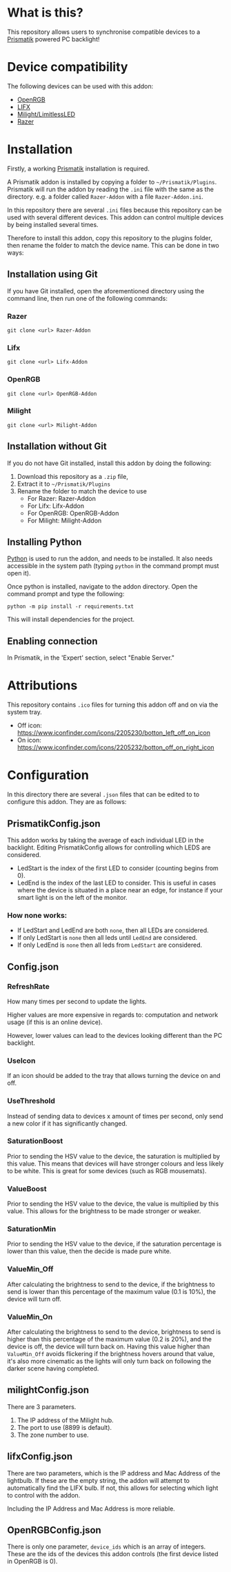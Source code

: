 # What is this?
This repository allows users to synchronise compatible devices to a
[Prismatik](https://github.com/psieg/Lightpack) powered PC backlight!

# Device compatibility
The following devices can be used with this addon:

  * [OpenRGB](https://openrgb.org/)
  * [LIFX](https://www.lifx.com/)
  * [Milight/LimitlessLED](https://www.milight.com/)
  * [Razer](https://www.razer.com)

# Installation
Firstly, a working [Prismatik](https://github.com/psieg/Lightpack)
installation is required.

A Prismatik addon is installed by copying a folder to `~/Prismatik/Plugins`.
Prismatik will run the addon by reading the `.ini` file with the same
as the directory. e.g. a folder called `Razer-Addon` with a
file `Razer-Addon.ini`.

In this repository there are several `.ini` files because this repository can
be used with several different devices. This addon can control multiple devices
by being installed several times.

Therefore to install this addon, copy this repository to the plugins folder,
then rename the folder to match the device name. This can be done in two ways:

## Installation using Git
If you have Git installed, open the aforementioned directory using the command
line, then run one of the following commands:

### Razer
`git clone <url> Razer-Addon`
### Lifx
`git clone <url> Lifx-Addon`
### OpenRGB
`git clone <url> OpenRGB-Addon`
### Milight
`git clone <url> Milight-Addon`

## Installation without Git
If you do not have Git installed, install this addon by doing the following:

  1. Download this repository as a `.zip` file, 
  2. Extract it to `~/Prismatik/Plugins`
  3. Rename the folder to match the device to use
     * For Razer: Razer-Addon
     * For Lifx: Lifx-Addon
     * For OpenRGB: OpenRGB-Addon
     * For Milight: Milight-Addon

## Installing Python
[Python](https://www.python.org/downloads/) is used to run the addon, and 
needs to be installed. It also needs accessible in the system path
(typing `python` in the command prompt must open it).

Once python is installed, navigate to the addon directory. Open the command
prompt and type the following:

`python -m pip install -r requirements.txt`

This will install dependencies for the project.

## Enabling connection
In Prismatik, in the 'Expert' section, select "Enable Server."

# Attributions
This repository contains `.ico` files for turning this addon off and on via
the system tray.
  * Off icon: https://www.iconfinder.com/icons/2205230/botton_left_off_on_icon
  * On icon: https://www.iconfinder.com/icons/2205232/botton_off_on_right_icon

# Configuration
In this directory there are several `.json` files that can be edited to to
configure this addon. They are as follows:

## PrismatikConfig.json
This addon works by taking the average of each individual LED in the
backlight. Editing PrismatikConfig allows for controlling which LEDS are
considered.
  * LedStart is the index of the first LED to consider (counting begins from
  0). 
  * LedEnd is the index of the last LED to consider. 
This is useful in cases where the device is situated in a place near an edge,
for instance if your smart light is on the left of the monitor.

### How none works:
  * If LedStart and LedEnd are both `none`, then all LEDs are considered.
  * If only LedStart is `none` then all leds until `LedEnd` are considered.
  * If only LedEnd is `none` then all leds from `LedStart` are considered.

## Config.json
### RefreshRate
How many times per second to update the lights. 

Higher values are more expensive in regards to: computation and network usage
(if this is an online device).

However, lower values can lead to the devices looking different than the PC
backlight.

### UseIcon
If an icon should be added to the tray that allows turning the device on and
off.

### UseThreshold
Instead of sending data to devices x amount of times per second, only send a
new color if it has significantly changed.

### SaturationBoost
Prior to sending the HSV value to the device, the saturation is multiplied by
this value. This means that devices will have stronger colours and less likely
to be white. This is great for some devices (such as RGB mousemats). 

### ValueBoost
Prior to sending the HSV value to the device, the value is multiplied by this
value. This allows for the brightness to be made stronger or weaker.

### SaturationMin
Prior to sending the HSV value to the device, if the saturation percentage is
lower than this value, then the decide is made pure white.

### ValueMin_Off
After calculating the brightness to send to the device, if the brightness to
send is lower than this percentage of the maximum value (0.1 is 10%), the
device will turn off.

### ValueMin_On
After calculating the brightness to send to the device,  brightness to send is
higher than this percentage of the maximum value (0.2 is 20%), and the device
is off, the device will turn back on. Having this value higher than
`ValueMin_Off` avoids flickering if the brightness hovers around that value,
it's also more cinematic as the lights will only turn back on following the
darker scene having completed.

## milightConfig.json
There are 3 parameters. 
1. The IP address of the Milight hub.
2. The port to use (8899 is default).
3. The zone number to use.

## lifxConfig.json
There are two parameters, which is the IP address and Mac Address of the
lightbulb. If these are the empty string, the addon will attempt to
automatically find the LIFX bulb. If not, this allows for selecting which
light to control with the addon. 

Including the IP Address and Mac Address is more reliable.

## OpenRGBConfig.json
There is only one parameter, `device_ids` which is an array of integers. These
are the ids of the devices this addon controls (the first device listed in 
OpenRGB is 0).
